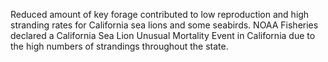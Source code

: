 Reduced amount of key forage contributed to low reproduction and high stranding rates for California sea lions and some seabirds. NOAA Fisheries declared a California Sea Lion Unusual Mortality Event in California due to the high numbers of strandings throughout the state.
